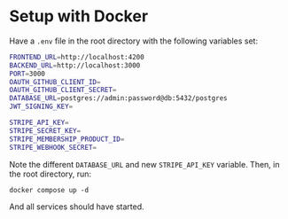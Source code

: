 # Setup with Docker
Have a `.env` file in the root directory with the following variables set:

```bash
FRONTEND_URL=http://localhost:4200
BACKEND_URL=http://localhost:3000
PORT=3000
OAUTH_GITHUB_CLIENT_ID=
OAUTH_GITHUB_CLIENT_SECRET=
DATABASE_URL=postgres://admin:password@db:5432/postgres
JWT_SIGNING_KEY=

STRIPE_API_KEY=
STRIPE_SECRET_KEY=
STRIPE_MEMBERSHIP_PRODUCT_ID=
STRIPE_WEBHOOK_SECRET=
```
Note the different `DATABASE_URL` and new `STRIPE_API_KEY` variable. Then, in the root directory, run:
```
docker compose up -d
```

And all services should have started.
